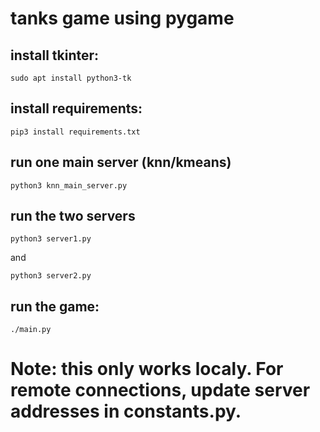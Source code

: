 # tanks game using pygame


## install tkinter: 
```
sudo apt install python3-tk
```

## install requirements:
```
pip3 install requirements.txt
```

## run one main server (knn/kmeans)
```
python3 knn_main_server.py
```

## run the two servers
```
python3 server1.py
```
and
```
python3 server2.py
```

## run the game:
```
./main.py
```


# Note: this only works localy. For remote connections, update server addresses in constants.py.



